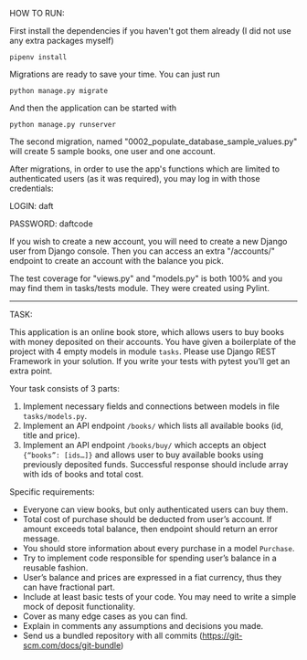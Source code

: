 HOW TO RUN:

First install the dependencies if you haven't got them already (I did not use any extra packages myself)
```
pipenv install
```
Migrations are ready to save your time. You can just run
```
python manage.py migrate
```
And then the application can be started with
```
python manage.py runserver
```

The second migration, named "0002_populate_database_sample_values.py" will create 5 sample books, one user and one account.

After migrations, in order to use the app's functions which are limited to authenticated users (as it was required), you may log in with those credentials:

LOGIN: daft

PASSWORD: daftcode

If you wish to create a new account, you will need to create a new Django user from Django console. Then you can access an extra "/accounts/" endpoint to create an account with the balance you pick.


The test coverage for "views.py" and "models.py" is both 100% and you may find them in tasks/tests module.
They were created using Pylint.


------------------------------------------------
TASK:

This application is an online book store, which allows users to buy books with money deposited on their accounts.
You have given a boilerplate of the project with 4 empty models in module `tasks`. Please use Django REST Framework in your solution. If you write your tests with pytest you’ll get an extra point.

Your task consists of 3 parts:
1. Implement necessary fields and connections between models in file `tasks/models.py`.
2. Implement an API endpoint `/books/` which lists all available books (id, title and price).
3. Implement an API endpoint `/books/buy/` which accepts an object `{“books”: [ids…]}` and allows user to buy available books using previously deposited funds. Successful response should include array with ids of books and total cost.

Specific requirements:
* Everyone can view books, but only authenticated users can buy them.
* Total cost of purchase should be deducted from user’s account. If amount exceeds total balance, then endpoint should return an error message.
* You should store information about every purchase in a model `Purchase`.
* Try to implement code responsible for spending user’s balance in a reusable fashion.
* User’s balance and prices are expressed in a fiat currency, thus they can have fractional part.
* Include at least basic tests of your code. You may need to write a simple mock of deposit functionality.
* Cover as many edge cases as you can find.
* Explain in comments any assumptions and decisions you made.
* Send us a bundled repository with all commits (https://git-scm.com/docs/git-bundle)
